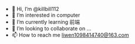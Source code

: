 - 👋 Hi, I’m @killbill112
- 👀 I’m interested in computer
- 🌱 I’m currently learning 前端
- 💞️ I’m looking to collaborate on ...
- 📫 How to reach me liwen1098414740@163.com

<!---
killbill112/killbill112 is a ✨ special ✨ repository because its `README.md` (this file) appears on your GitHub profile.
You can click the Preview link to take a look at your changes.
--->
